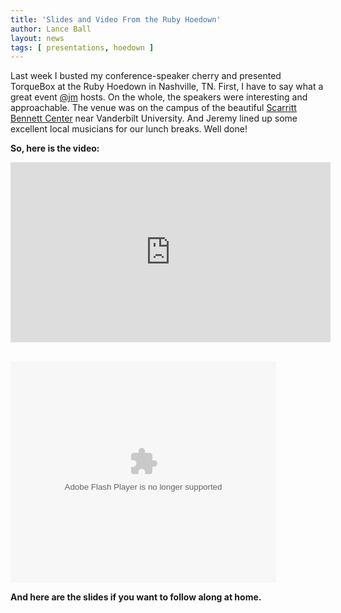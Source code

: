 ```yaml
---
title: 'Slides and Video From the Ruby Hoedown'
author: Lance Ball
layout: news
tags: [ presentations, hoedown ]
---
```


Last week I busted my conference-speaker cherry and presented TorqueBox at the Ruby Hoedown
in Nashville, TN.  First, I have to say what a great event [@jm](http://twitter.com/jm) 
hosts.  On the whole, the speakers were interesting and approachable.  The venue was on the
campus of the beautiful [Scarritt Bennett Center](http://www.scarrittbennett.org/) near
Vanderbilt University.  And Jeremy lined up some excellent local musicians for our lunch
breaks.  Well done!

<strong>So, here is the video:</strong>
<iframe src="http://player.vimeo.com/video/28452265?title=0&amp;byline=0&amp;portrait=0" width="512" height="288" frameborder="0"></iframe>



<div style="width:425px;margin-top:30px" id="__ss_9090187"><object id="__sse9090187" width="425" height="355"><param name="movie" value="http://static.slidesharecdn.com/swf/ssplayer2.swf?doc=torquebox-hoedown-2011-110831205135-phpapp02&stripped_title=torquebox-ruby-hoedown-2011&userName=lanceball" /><param name="allowFullScreen" value="true"/><param name="allowScriptAccess" value="always"/><embed name="__sse9090187" src="http://static.slidesharecdn.com/swf/ssplayer2.swf?doc=torquebox-hoedown-2011-110831205135-phpapp02&stripped_title=torquebox-ruby-hoedown-2011&userName=lanceball" type="application/x-shockwave-flash" allowscriptaccess="always" allowfullscreen="true" width="425" height="355"></embed></object></div>


<strong>And here are the slides if you want to follow along at home.</strong>
